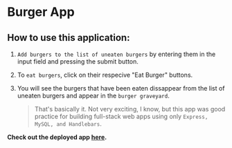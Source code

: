 # Burger App

## How to use this application:

1. `Add burgers to the list of uneaten burgers` by entering them in the input field and pressing the submit button.

2. To `eat burgers`, click on their respecive "Eat Burger" buttons.

3. You will see the burgers that have been eaten dissappear from the list of uneaten burgers and appear in the `burger graveyard`.

   > That's basically it. Not very exciting, I know, but this app was good practice for building full-stack web apps using only `Express, MySQL, and Handlebars`.

**Check out the deployed app [here](https://lit-temple-86270.herokuapp.com/).**
